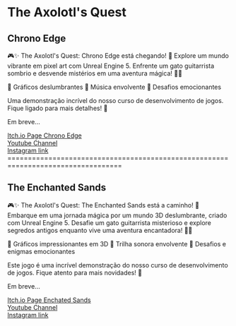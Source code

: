 # The Axolotl's Quest

## Chrono Edge

🎮✨ The Axolotl's Quest: Chrono Edge está chegando! 🌟 Explore um mundo vibrante em pixel art com Unreal Engine 5. Enfrente um gato guitarrista sombrio e desvende mistérios em uma aventura mágica! 🦎🎸

🔹 Gráficos deslumbrantes 🔹 Música envolvente 🔹 Desafios emocionantes

Uma demonstração incrível do nosso curso de desenvolvimento de jogos. Fique ligado para mais detalhes! 🚀

<span style="background-color:rgb(255, 187, 51), color:rgb(0, 0, 102)">Em breve...</span>
<div>
<a href="#">Itch.io Page Chrono Edge </a>
</div>
<div>
<a href="#">Youtube Channel</a>
</div>
<div>
<a href="#">Instagram link</a>
</div>
==================================================================================

## The Enchanted Sands

🎮✨ The Axolotl's Quest: The Enchanted Sands está a caminho! 🌟 Embarque em uma jornada mágica por um mundo 3D deslumbrante, criado com Unreal Engine 5. Desafie um gato guitarrista misterioso e explore segredos antigos enquanto vive uma aventura encantadora! 🦎🎸

🔹 Gráficos impressionantes em 3D
🔹 Trilha sonora envolvente
🔹 Desafios e enigmas emocionantes

Este jogo é uma incrível demonstração do nosso curso de desenvolvimento de jogos. Fique atento para mais novidades! 🚀

<span style="background-color:rgb(255, 187, 51), color:rgb(0, 0, 102)">Em breve...</span>
<div>
<a href="#">Itch.io Page Enchated Sands </a>
</div>
<div>
<a href="#">Youtube Channel</a>
</div>
<div>
<a href="#">Instagram link</a>
</div>












